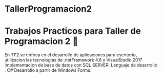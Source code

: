 # TallerProgramacion2
# Trabajos Practicos para Taller de Programacion 2 :tada:

En TP2 se enfoca en el desarrollo de aplicaciones para escritorio, utilizacion las tecnologias de .netFramework 4.8 y VisualStudio 2017
Implementacion de base de datos con SQL SERVER. 
Lenguaje de desarrollo : C# 
Desarrollo a partir de Windows Forms.
